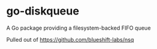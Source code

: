 # go-diskqueue
A Go package providing a filesystem-backed FIFO queue

Pulled out of https://github.com/blueshift-labs/nsq
